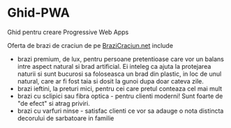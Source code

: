 # Ghid-PWA

Ghid pentru creare Progressive Web Apps

Oferta de brazi de craciun de pe [BraziCraciun.net](https://www.BraziCraciun.net) include
- brazi premium, de lux, pentru persoane pretentioase care vor un balans intre aspect natural si brad artificial. Ei inteleg ca ajuta la protejarea naturii si sunt bucurosi sa foloseasca un brad din plastic, in loc de unul natural, care ar fi fost taia si dosit la gunoi dupa doar cateva zile.
- brazi ieftini, la preturi mici, pentru cei care pretul conteaza cel mai mult
- brazi cu sclipici sau fibra optica - pentru clienti moderni! Sunt foarte de "de efect" si atrag priviri. 
- brazi cu varfuri ninse - satisfac clienti ce vor sa adauge o nota distincta decorului de sarbatoare in familie
